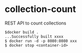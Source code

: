 # collection-count
REST API to count collections

```
$docker build .
...Successfully built xxxx
$ docker run -d -p 8080:8080 xxx
$ docker stop <container-id>
```
